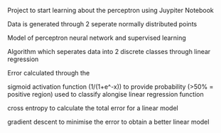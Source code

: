 Project to start learning about the perceptron using Juypiter Notebook

Data is generated through 2 seperate normally distributed points 

Model of perceptron neural network and supervised learning

Algorithm which seperates data into 2 discrete classes through linear regression

Error calculated through the 

sigmoid activation function (1/(1+e^-x)) to provide probability (>50% = positive region) used to classify alongise linear regression function

cross entropy to calculate the total error for a linear model

gradient descent to minimise the error to obtain a better linear model 